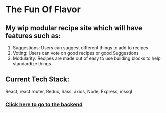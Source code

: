 # The Fun Of Flavor

## My wip modular recipe site which will have features such as:

1. Suggestions: Users can suggest different things to add to recipes
2. Voting: Users can vote on good recipes or good Suggestions
3. Modularity: Recipes are made out of easy to use building blocks to help standardize things

## Current Tech Stack:

React, react router, Redux, Sass, axios, Node, Express, mssql

### [Click here to go to the backend](https://github.com/Yavuz7/theFunOfFlavorBackend)
